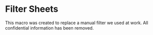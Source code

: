 # Filter Sheets
This macro was created to replace a manual filter we used at work. All confidential information has been removed.
